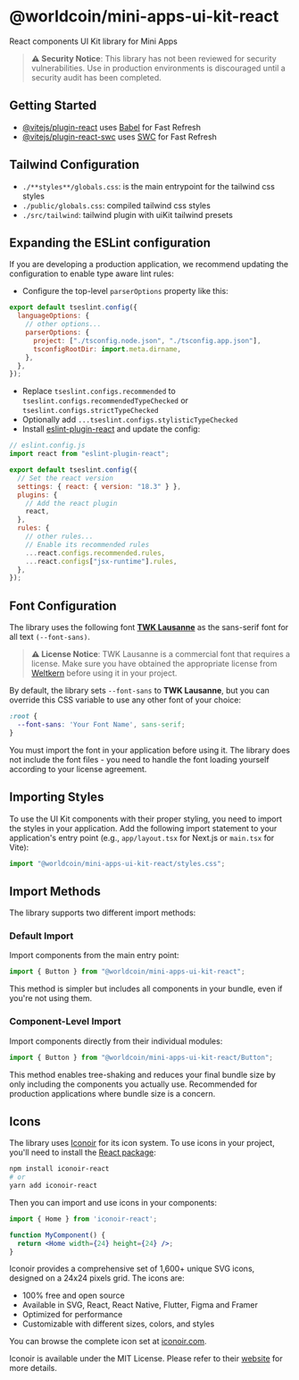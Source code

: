 # @worldcoin/mini-apps-ui-kit-react

React components UI Kit library for Mini Apps

> **⚠️ Security Notice**: This library has not been reviewed for security vulnerabilities. Use in production environments is discouraged until a security audit has been completed.

## Getting Started

- [@vitejs/plugin-react](https://github.com/vitejs/vite-plugin-react/blob/main/packages/plugin-react/README.md) uses [Babel](https://babeljs.io/) for Fast Refresh
- [@vitejs/plugin-react-swc](https://github.com/vitejs**/**vite-plugin-react-swc) uses [SWC](https://swc.rs/) for Fast Refresh

## Tailwind **Configuration**

- `./**styles**/globals.css`: is the main entrypoint for the tailwind css styles
- `./public/globals.css`: compiled tailwind css styles
- `./src/tailwind`: tailwind plugin with uiKit tailwind presets

## Expanding the ESLint configuration

If you are developing a production application, we recommend updating the configuration to enable type aware lint rules:

- Configure the top-level `parserOptions` property like this:

```js
export default tseslint.config({
  languageOptions: {
    // other options...
    parserOptions: {
      project: ["./tsconfig.node.json", "./tsconfig.app.json"],
      tsconfigRootDir: import.meta.dirname,
    },
  },
});
```

- Replace `tseslint.configs.recommended` to `tseslint.configs.recommendedTypeChecked` or `tseslint.configs.strictTypeChecked`
- Optionally add `...tseslint.configs.stylisticTypeChecked`
- Install [eslint-plugin-react](https://github.com/jsx-eslint/eslint-plugin-react) and update the config:

```js
// eslint.config.js
import react from "eslint-plugin-react";

export default tseslint.config({
  // Set the react version
  settings: { react: { version: "18.3" } },
  plugins: {
    // Add the react plugin
    react,
  },
  rules: {
    // other rules...
    // Enable its recommended rules
    ...react.configs.recommended.rules,
    ...react.configs["jsx-runtime"].rules,
  },
});
```

## Font Configuration

The library uses the following font **[TWK Lausanne](https://weltkern.com/typefaces/lausanne)** as the sans-serif font for all text `(--font-sans)`. 

> **⚠️ License Notice**: TWK Lausanne is a commercial font that requires a license. Make sure you have obtained the appropriate license from [Weltkern](https://weltkern.com/typefaces/lausanne) before using it in your project.

By default, the library sets `--font-sans` to **TWK Lausanne**, but you can override this CSS variable to use any other font of your choice:

```css
:root {
  --font-sans: 'Your Font Name', sans-serif;
}
```

You must import the font in your application before using it. The library does not include the font files - you need to handle the font loading yourself according to your license agreement.

## Importing Styles

To use the UI Kit components with their proper styling, you need to import the styles in your application. Add the following import statement to your application's entry point (e.g., `app/layout.tsx` for Next.js or `main.tsx` for Vite):

```typescript
import "@worldcoin/mini-apps-ui-kit-react/styles.css";
```

## Import Methods

The library supports two different import methods:

### Default Import

Import components from the main entry point:

```typescript
import { Button } from "@worldcoin/mini-apps-ui-kit-react";
```

This method is simpler but includes all components in your bundle, even if you're not using them.

### Component-Level Import

Import components directly from their individual modules:

```typescript
import { Button } from "@worldcoin/mini-apps-ui-kit-react/Button";
```

This method enables tree-shaking and reduces your final bundle size by only including the components you actually use. Recommended for production applications where bundle size is a concern.

## Icons

The library uses [Iconoir](https://iconoir.com/) for its icon system. To use icons in your project, you'll need to install the [React package](https://www.npmjs.com/package/iconoir-react):

```bash
npm install iconoir-react
# or
yarn add iconoir-react
```

Then you can import and use icons in your components:

```jsx
import { Home } from 'iconoir-react';

function MyComponent() {
  return <Home width={24} height={24} />;
}
```

Iconoir provides a comprehensive set of 1,600+ unique SVG icons, designed on a 24x24 pixels grid. The icons are:
- 100% free and open source
- Available in SVG, React, React Native, Flutter, Figma and Framer
- Optimized for performance
- Customizable with different sizes, colors, and styles

You can browse the complete icon set at [iconoir.com](https://iconoir.com/).

Iconoir is available under the MIT License. Please refer to their [website](https://iconoir.com/) for more details. 
